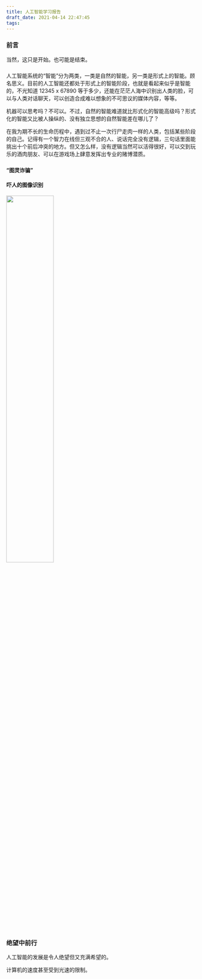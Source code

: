 ```yaml
---
title: 人工智能学习报告
draft_date: 2021-04-14 22:47:45
tags:
---
```


### 前言

当然，这只是开始。也可能是结束。

###

人工智能系统的“智能”分为两类，一类是自然的智能，另一类是形式上的智能。顾名思义。目前的人工智能还都处于形式上的智能阶段，也就是看起来似乎是智能的，不光知道 12345 x 67890 等于多少，还能在茫茫人海中识别出人类的脸，可以与人类对话聊天，可以创造合成难以想象的不可思议的媒体内容，等等。

机器可以思考吗？不可以。不过，自然的智能难道就比形式化的智能高级吗？形式化的智能又比被人操纵的、没有独立思想的自然智能差在哪儿了？

在我为期不长的生命历程中，遇到过不止一次行尸走肉一样的人类，包括某些阶段的自己。记得有一个智力在线但三观不合的人、说话完全没有逻辑，三句话里面能挑出十个前后冲突的地方。但又怎么样，没有逻辑当然可以活得很好，可以交到玩乐的酒肉朋友、可以在游戏场上肆意发挥出专业的赌博潜质。

###

#### “图灵诈骗”



#### 吓人的图像识别

<img src="funny_1.jpg" width="50%" height="50%">


### 绝望中前行

人工智能的发展是令人绝望但又充满希望的。

计算机的速度甚至受到光速的限制。

